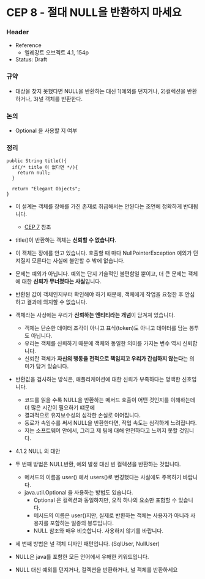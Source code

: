 # CEP 8 - 절대 NULL을 반환하지 마세요

### Header

* Reference
    * 엘레강트 오브젝트 4.1, 154p
* Status: Draft

### 규약

* 대상을 찾지 못했다면 NULL을 반환하는 대신 1)예외를 던지거나, 2)컬렉션을 반환하거나, 3)널 객체를 반환한다.

### 논의

* Optional 을 사용할 지 여부

### 정리

```
public String title(){
  if(/* title 이 없다면 */){
    return null;
  }
  
  return "Elegant Objects";
}
```

* 이 설계는 객체를 장애를 가진 존재로 취급해서는 안된다는 조언에 정확하게 반대됩니다.
    * [CEP 7](cep-7.dont_allow_null_argument.md) 참조
* title()이 반환하는 객체는 **신뢰할 수 없습니다**.
* 이 객체는 장애를 안고 있습니다. 호출할 때 마다 NullPointerException 예외가 던져질지 모른다는 사실에 불안할 수 밖에 없습니다.
* 문제는 예외가 아닙니다. 예외는 단지 기술적인 불편함일 뿐이고, 더 큰 문제는 객체에 대한 **신뢰가 무너졌다는 사실**입니다.
* 반환된 값이 객체인지부터 확인해야 하기 때문에, 객체에게 작업을 요청한 후 안심하고 결과에 의지할 수 없습니다.

* 객체라는 사상에는 우리가 **신뢰하는 엔티티라는 개념**이 담겨져 있습니다.
  * 객체는 단순한 데이터 조각이 아니고 표식(token)도 아니고 데이터를 담는 봉투도 아닙니다.
  * 우리는 객체를 신뢰하기 때문에 객체와 동일한 의미를 가지는 변수 역시 신뢰합니다.
  * 신뢰란 객체가 **자신의 행동을 전적으로 책임지고 우리가 간섭하지 않는다**는 의미가 담겨 있습니다.
* 반환값을 검사하는 방식은, 애플리케이션에 대한 신뢰가 부족하다는 명백한 신호입니다.
  * 코드를 읽을 수록 NULL을 반환하는 메서드 호출이 어떤 것인지를 이해하는데 더 많은 시간이 필요하기 떄문에 
  * 결과적으로 유지보수성의 심각한 손실로 이어집니다.
  * 동료가 속임수를 써서 NULL을 반환한다면, 작업 속도는 심각하게 느려집니다.
  * 저는 소프트웨어 안에서, 그리고 제 팀에 대해 안전하다고 느끼지 못할 것입니다.

* 4.1.2 NULL 의 대안
* 두 번째 방법은 NULL반환, 예외 발생 대신 빈 컬렉션을 반환하는 것입니다.
  * 메서드의 이름을 user() 에서 users()로 변경했다는 사실에도 주목하기 바랍니다.
  * java.util.Optional 을 사용하는 방법도 있습니다.
    * Optional 은 컬렉션과 동일하지만, 오직 하나의 요소만 포함할 수 있습니다.
    * 메서드의 이름은 user()지만, 실제로 반환하는 객체는 사용자가 아니라 사용자를 포함하는 일종의 봉투입니다.
    * NULL 참조와 매우 비슷합니다. 사용하지 않기를 바랍니다.
* 세 번째 방법은 널 객체 디자인 패턴입니다. (SqlUser, NullUser)
* NULL은 java를 포함한 모든 언어에서 유해한 키워드입니다.
* NULL 대신 예외를 던지거나, 컬렉션을 반환하거나, 널 객체를 반환하세요
